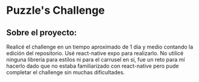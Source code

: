 # Puzzle's Challenge

## Sobre el proyecto:
Realicé el challenge en un tiempo aproximado de 1 día y medio contando la edición del repositorio. Usé react-native expo para realizarlo.
No utilicé ninguna librería para estilos ni para el carrusel en sí, fue un reto para mí hacerlo dado que no estaba familiarizado con react-native pero pude completar el challenge sin muchas dificultades.
